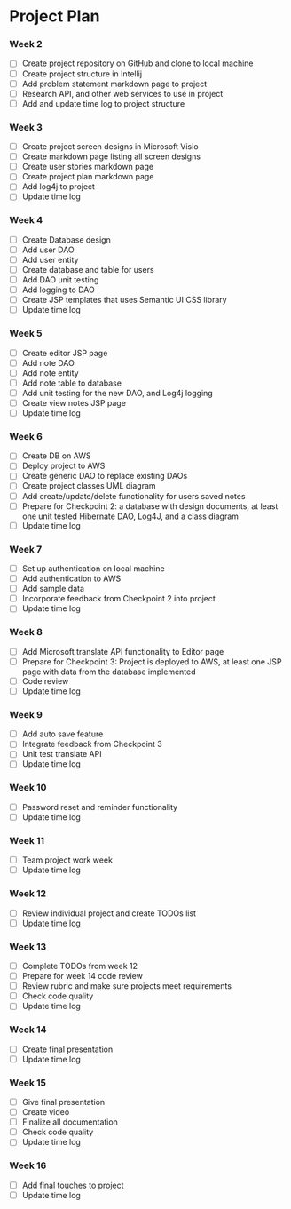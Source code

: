 # Project Plan

### Week 2
- [ ] Create project repository on GitHub and clone to local machine
- [ ] Create project structure in Intellij 
- [ ] Add problem statement markdown page to project
- [ ] Research API, and other web services to use in project
- [ ] Add and update time log to project structure 
### Week 3
- [ ] Create project screen designs in Microsoft Visio
- [ ] Create markdown page listing all screen designs 
- [ ] Create user stories markdown page
- [ ] Create project plan markdown page
- [ ] Add log4j to project 
- [ ] Update time log 
### Week 4
- [ ] Create Database design 
- [ ] Add user DAO
- [ ] Add user entity 
- [ ] Create database and table for users
- [ ] Add DAO unit testing
- [ ] Add logging to DAO
- [ ] Create JSP templates that uses Semantic UI CSS library
- [ ] Update time log
### Week 5
- [ ] Create editor JSP page 
- [ ] Add note DAO
- [ ] Add note entity 
- [ ] Add note table to database
- [ ] Add unit testing for the new DAO, and Log4j logging
- [ ] Create view notes JSP page
- [ ] Update time log
### Week 6
- [ ] Create DB on AWS
- [ ] Deploy project to AWS
- [ ] Create generic DAO to replace existing DAOs
- [ ] Create project classes UML diagram
- [ ] Add create/update/delete functionality for users saved notes
- [ ] Prepare for Checkpoint 2: a database with design documents, at 
      least one unit tested Hibernate DAO, Log4J, and a class diagram 
- [ ] Update time log
### Week 7
- [ ] Set up authentication on local machine
- [ ] Add authentication to AWS
- [ ] Add sample data 
- [ ] Incorporate feedback from Checkpoint 2 into project
- [ ] Update time log
### Week 8
- [ ] Add Microsoft translate API functionality to Editor page
- [ ] Prepare for Checkpoint 3: Project is deployed to AWS, at least one
      JSP page with data from the database implemented
- [ ] Code review
- [ ] Update time log
### Week 9
- [ ] Add auto save feature
- [ ] Integrate feedback from Checkpoint 3
- [ ] Unit test translate API
- [ ] Update time log
### Week 10
- [ ] Password reset and reminder functionality 
- [ ] Update time log
### Week 11
- [ ] Team project work week
- [ ] Update time log
### Week 12
- [ ] Review individual project and create TODOs list
- [ ] Update time log
### Week 13
- [ ] Complete TODOs from week 12
- [ ] Prepare for week 14 code review
- [ ] Review rubric and make sure projects meet requirements
- [ ] Check code quality 
- [ ] Update time log
### Week 14
- [ ] Create final presentation
- [ ] Update time log
### Week 15
- [ ] Give final presentation
- [ ] Create video
- [ ] Finalize all documentation 
- [ ] Check code quality
- [ ] Update time log
### Week 16
- [ ] Add final touches to project
- [ ] Update time log